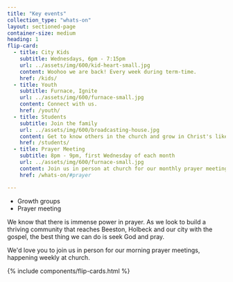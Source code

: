 ```yaml
---
title: "Key events"
collection_type: "whats-on"
layout: sectioned-page
container-size: medium
heading: 1
flip-card:
  - title: City Kids
    subtitle: Wednesdays, 6pm - 7:15pm
    url: ../assets/img/600/kid-heart-small.jpg
    content: Woohoo we are back! Every week during term-time.
    href: /kids/
  - title: Youth
    subtitle: Furnace, Ignite
    url: ../assets/img/600/furnace-small.jpg
    content: Connect with us.
    href: /youth/
  - title: Students
    subtitle: Join the family
    url: ../assets/img/600/broadcasting-house.jpg
    content: Get to know others in the church and grow in Christ's likeness.
    href: /students/
  - title: Prayer Meeting
    subtitle: 8pm - 9pm, first Wednesday of each month
    url: ../assets/img/600/furnace-small.jpg
    content: Join us in person at church for our monthly prayer meeting.
    href: /whats-on/#prayer

---
```


 - Growth groups
 - Prayer meeting

We know that there is immense power in prayer. As we look to build a thriving community that reaches Beeston, Holbeck and our city with the gospel, the best thing we can do is seek God and pray. 

We'd love you to join us in person for our morning prayer meetings, happening weekly at church.

{% include components/flip-cards.html %}
